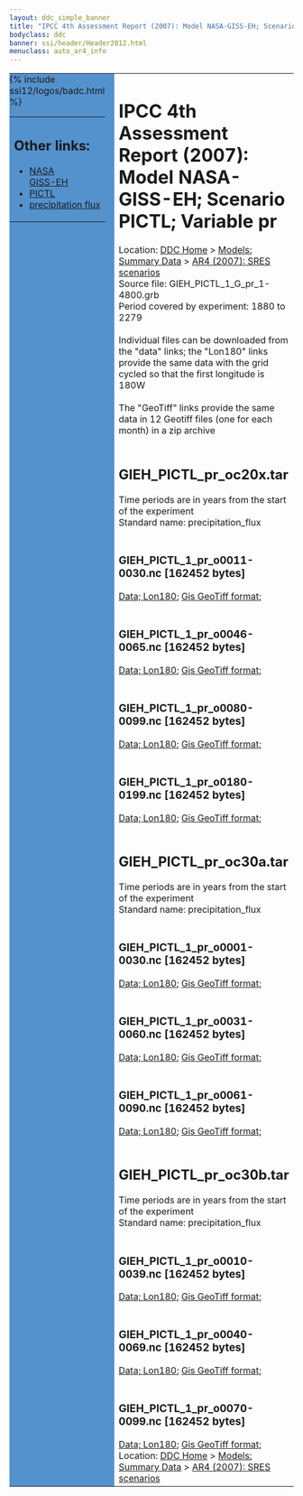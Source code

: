 ```yaml
---
layout: ddc_simple_banner
title: "IPCC 4th Assessment Report (2007): Model NASA-GISS-EH; Scenario PICTL; Variable pr"
bodyclass: ddc
banner: ssi/header/Header2012.html
menuclass: auto_ar4_info
---
```



<table width="100%" border="0" cellspacing="0" cellpadding="0" style="border-collapse: collapse;">
<tr style="margin:0;padding:0;border:0;">
<td style="margin:0;padding:0;border:0;height:1pt;width:150pt;background:#5492CD;" valign="top" >

<div id="lh-col2" class="auto_ar4_info">
<table class="menumain" bgcolor="#5492CD" cellspacing="0" width="100%" border="0">
<tr><td>
<h2> Other links:</h2>
<ul>
<li><a href="/auto/ar4/model-NASA-GISS-EH.html">NASA<br/>GISS-EH</a></li>
<li><a href="/auto/ar4/scenario-PICTL.html">PICTL</a></li>
<li><a href="/auto/ar4/var-precipitation_flux.html">precipitation flux</a></li>
</ul>
</td></tr>
{% include ssi12/logos/badc.html %}
</table>
</div>
</td>
<td><h1>IPCC 4th Assessment Report (2007): Model NASA-GISS-EH; Scenario PICTL; Variable pr</h1>

<!-- Breadcrumb1 -->
<div id="breadcrumb1" align="left">
Location: <a href="/index.html">DDC Home</a> > <a href="/sim/gcm_clim/">Models: Summary Data</a>
> <a href="/sim/gcm_clim/SRES_AR4/index.html">AR4 (2007): SRES scenarios</a>
</div>
<!-- End of Breadcrumb1 -->Source file: GIEH_PICTL_1_G_pr_1-4800.grb
<br/>
Period covered by experiment: 1880 to 2279<br/>
<br/>Individual files can be downloaded from the "data" links; the "Lon180" links provide the same data
         with the grid cycled so that the first longitude is 180W<br/>
<br/>The "GeoTiff" links provide the same data in 12 Geotiff files (one for each month)
          in a zip archive<br/>
<br/><h2>GIEH_PICTL_pr_oc20x.tar</h2>
Time periods are in years from the start of the experiment<br/>
Standard name: precipitation_flux<br>
<br/><h3>GIEH_PICTL_1_pr_o0011-0030.nc [162452 bytes]</h3>
<a href="http://apps.ipcc-data.org/cgi-bin/downl/ar4_nc/pr/GIEH_PICTL_1_pr_o0011-0030.nc">Data; </a><a href="http://apps.ipcc-data.org/cgi-bin/downl/ar4_nc/pr/GIEH_PICTL_1_pr_o0011-0030.cyto180.nc"> Lon180</a>; <a href="/cgi-bin/downl/ar4_tif/pr/GIEH_PICTL_1_pr_o0011-0030.zip">Gis GeoTiff format; </a><br/>
<br/><h3>GIEH_PICTL_1_pr_o0046-0065.nc [162452 bytes]</h3>
<a href="http://apps.ipcc-data.org/cgi-bin/downl/ar4_nc/pr/GIEH_PICTL_1_pr_o0046-0065.nc">Data; </a><a href="http://apps.ipcc-data.org/cgi-bin/downl/ar4_nc/pr/GIEH_PICTL_1_pr_o0046-0065.cyto180.nc"> Lon180</a>; <a href="/cgi-bin/downl/ar4_tif/pr/GIEH_PICTL_1_pr_o0046-0065.zip">Gis GeoTiff format; </a><br/>
<br/><h3>GIEH_PICTL_1_pr_o0080-0099.nc [162452 bytes]</h3>
<a href="http://apps.ipcc-data.org/cgi-bin/downl/ar4_nc/pr/GIEH_PICTL_1_pr_o0080-0099.nc">Data; </a><a href="http://apps.ipcc-data.org/cgi-bin/downl/ar4_nc/pr/GIEH_PICTL_1_pr_o0080-0099.cyto180.nc"> Lon180</a>; <a href="/cgi-bin/downl/ar4_tif/pr/GIEH_PICTL_1_pr_o0080-0099.zip">Gis GeoTiff format; </a><br/>
<br/><h3>GIEH_PICTL_1_pr_o0180-0199.nc [162452 bytes]</h3>
<a href="http://apps.ipcc-data.org/cgi-bin/downl/ar4_nc/pr/GIEH_PICTL_1_pr_o0180-0199.nc">Data; </a><a href="http://apps.ipcc-data.org/cgi-bin/downl/ar4_nc/pr/GIEH_PICTL_1_pr_o0180-0199.cyto180.nc"> Lon180</a>; <a href="/cgi-bin/downl/ar4_tif/pr/GIEH_PICTL_1_pr_o0180-0199.zip">Gis GeoTiff format; </a><br/>
<br/><h2>GIEH_PICTL_pr_oc30a.tar</h2>
Time periods are in years from the start of the experiment<br/>
Standard name: precipitation_flux<br>
<br/><h3>GIEH_PICTL_1_pr_o0001-0030.nc [162452 bytes]</h3>
<a href="http://apps.ipcc-data.org/cgi-bin/downl/ar4_nc/pr/GIEH_PICTL_1_pr_o0001-0030.nc">Data; </a><a href="http://apps.ipcc-data.org/cgi-bin/downl/ar4_nc/pr/GIEH_PICTL_1_pr_o0001-0030.cyto180.nc"> Lon180</a>; <a href="/cgi-bin/downl/ar4_tif/pr/GIEH_PICTL_1_pr_o0001-0030.zip">Gis GeoTiff format; </a><br/>
<br/><h3>GIEH_PICTL_1_pr_o0031-0060.nc [162452 bytes]</h3>
<a href="http://apps.ipcc-data.org/cgi-bin/downl/ar4_nc/pr/GIEH_PICTL_1_pr_o0031-0060.nc">Data; </a><a href="http://apps.ipcc-data.org/cgi-bin/downl/ar4_nc/pr/GIEH_PICTL_1_pr_o0031-0060.cyto180.nc"> Lon180</a>; <a href="/cgi-bin/downl/ar4_tif/pr/GIEH_PICTL_1_pr_o0031-0060.zip">Gis GeoTiff format; </a><br/>
<br/><h3>GIEH_PICTL_1_pr_o0061-0090.nc [162452 bytes]</h3>
<a href="http://apps.ipcc-data.org/cgi-bin/downl/ar4_nc/pr/GIEH_PICTL_1_pr_o0061-0090.nc">Data; </a><a href="http://apps.ipcc-data.org/cgi-bin/downl/ar4_nc/pr/GIEH_PICTL_1_pr_o0061-0090.cyto180.nc"> Lon180</a>; <a href="/cgi-bin/downl/ar4_tif/pr/GIEH_PICTL_1_pr_o0061-0090.zip">Gis GeoTiff format; </a><br/>
<br/><h2>GIEH_PICTL_pr_oc30b.tar</h2>
Time periods are in years from the start of the experiment<br/>
Standard name: precipitation_flux<br>
<br/><h3>GIEH_PICTL_1_pr_o0010-0039.nc [162452 bytes]</h3>
<a href="http://apps.ipcc-data.org/cgi-bin/downl/ar4_nc/pr/GIEH_PICTL_1_pr_o0010-0039.nc">Data; </a><a href="http://apps.ipcc-data.org/cgi-bin/downl/ar4_nc/pr/GIEH_PICTL_1_pr_o0010-0039.cyto180.nc"> Lon180</a>; <a href="/cgi-bin/downl/ar4_tif/pr/GIEH_PICTL_1_pr_o0010-0039.zip">Gis GeoTiff format; </a><br/>
<br/><h3>GIEH_PICTL_1_pr_o0040-0069.nc [162452 bytes]</h3>
<a href="http://apps.ipcc-data.org/cgi-bin/downl/ar4_nc/pr/GIEH_PICTL_1_pr_o0040-0069.nc">Data; </a><a href="http://apps.ipcc-data.org/cgi-bin/downl/ar4_nc/pr/GIEH_PICTL_1_pr_o0040-0069.cyto180.nc"> Lon180</a>; <a href="/cgi-bin/downl/ar4_tif/pr/GIEH_PICTL_1_pr_o0040-0069.zip">Gis GeoTiff format; </a><br/>
<br/><h3>GIEH_PICTL_1_pr_o0070-0099.nc [162452 bytes]</h3>
<a href="http://apps.ipcc-data.org/cgi-bin/downl/ar4_nc/pr/GIEH_PICTL_1_pr_o0070-0099.nc">Data; </a><a href="http://apps.ipcc-data.org/cgi-bin/downl/ar4_nc/pr/GIEH_PICTL_1_pr_o0070-0099.cyto180.nc"> Lon180</a>; <a href="/cgi-bin/downl/ar4_tif/pr/GIEH_PICTL_1_pr_o0070-0099.zip">Gis GeoTiff format; </a><br/>
<!-- Breadcrumb2 -->
<div id="breadcrumb2" align="left">
Location: <a href="/index.html">DDC Home</a> > <a href="/sim/gcm_clim/">Models: Summary Data</a>
> <a href="/sim/gcm_clim/SRES_AR4/index.html">AR4 (2007): SRES scenarios</a>
</div>
<!-- End of Breadcrumb2 --></td></tr></table>
